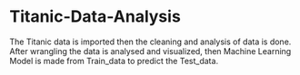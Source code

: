 # Titanic-Data-Analysis
The Titanic data is imported then the cleaning and analysis of data is done. After wrangling the data is analysed and visualized, then Machine Learning Model is made from Train_data to predict the Test_data.



